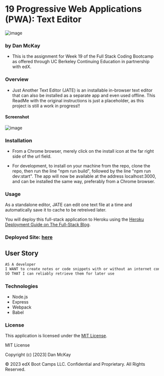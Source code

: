 # 19 Progressive Web Applications (PWA): Text Editor
![image](https://img.shields.io/badge/License-MIT-slateblue.svg)

### by Dan McKay

* This is the assignment for Week 19 of the Full Stack Coding Bootcamp as offered through UC Berkeley Continuing Education in partnership with edX.

### Overview
* Just Another Text Editor (JATE) is an installable in-browser text editor that can also be installed as a separate app and even used offline. This ReadMe with the original instructions is just a placeholder, as this project is still a work in progress!!

#### Screenshot
![image](https://github.com/DanielFMcKay/Just-Another-Text-Editor/assets/123746582/cfdf8bea-9bc3-4bfa-9bc8-c4e7ee0948d4)


### Installation
* From a Chrome browser, merely click on the install icon at the far right side of the url field.

* For development, to install on your machine from the repo, clone the repo, then run the line "npm run build", followed by the line "npm run dev:start". The app will now be available at the address localhost:3000, and can be installed the same way, preferably from a Chrome browser.

### Usage
As a standalone editor, JATE can edit one text file at a time and automatically save it to cache to be retreived later.

You will deploy this full-stack application to Heroku using the [Heroku Deployment Guide on The Full-Stack Blog](https://coding-boot-camp.github.io/full-stack/heroku/heroku-deployment-guide).

### Deployed Site: [here](https://stormy-retreat-26827-4e1712e5ec06.herokuapp.com/)


## User Story

```md
AS A developer
I WANT to create notes or code snippets with or without an internet connection
SO THAT I can reliably retrieve them for later use
```

### Technologies
* Node.js
* Express
* Webpack
* Babel


### License
This application is licensed under the [MIT License](https://choosealicense.com/licenses/mit/).

MIT License

Copyright (c) [2023] Dan McKay

© 2023 edX Boot Camps LLC. Confidential and Proprietary. All Rights Reserved.
